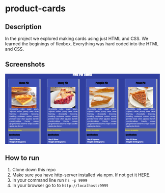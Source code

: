 # product-cards

## Description
In the project we explored making cards using just HTML and CSS. We learned the beginings of flexbox. Everything was hard coded into the HTML and CSS.

## Screenshots
![screenshot](./screenshot/pies.png)

## How to run
1. Clone down this repo
1. Make sure you have http-server installed via npm. If not get it HERE.
1. In your command line run `hs -p 9999`
1. In your browser go to to `http://localhost:9999`
